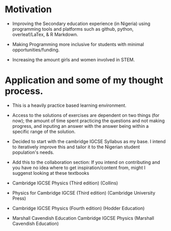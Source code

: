 # Motivation

* Improving the Secondary education experience (in Nigeria) using programming tools and platforms such as github, python, overleaf/LaTex, & R Markdown.  

* Making Programming more inclusive for students with minimal opportunities/funding. 

* Increasing the amount girls and women involved in STEM.  


# Application and some of my thought process. 

* This is a heavily practice based learning environment. 

* Access to the solutions of exercises are dependent on two things (for now); the amount of time spent practicing the questions and not making progress, and inputing an answer with the answer being within a specific range of the solution. 

* Decided to start with the cambridge IGCSE Syllabus as my base. I intend to iteratively improve this and tailor it to the Nigerian student population's needs. 

* Add this to the collaboration section: If you intend on contributing and you have no idea where to get inspiration/content from, might I suggenst looking at these textbooks 

- Cambridge IGCSE Physics (Third edition) (Collins)

- Physics for Cambridge IGCSE (Third edition) (Cambridge University Press)

- Cambridge IGCSE Physics (Fourth edition) (Hodder Education)

- Marshall Cavendish Education Cambridge IGCSE Physics (Marshall Cavendish Education)
